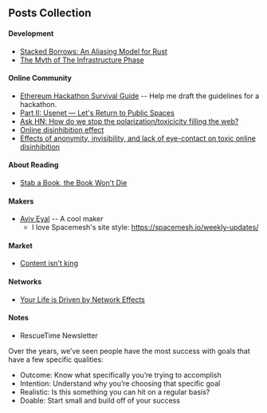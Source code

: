 ## Posts Collection

#### Development

- [Stacked Borrows: An Aliasing Model for Rust](https://plv.mpi-sws.org/rustbelt/stacked-borrows/paper.pdf)
- [The Myth of The Infrastructure Phase](https://www.usv.com/writing/2018/10/the-myth-of-the-infrastructure-phase/)


#### Online Community

- [Ethereum Hackathon Survival Guide](https://media.consensys.net/ethereum-hackathon-survival-guide-aea1d65ba006) -- Help me draft the guidelines for a hackathon.
- [Part II: Usenet — Let's Return to Public Spaces](https://october.substack.com/p/part-ii-usenet-a-genuinely-public)
- [Ask HN: How do we stop the polarization/toxicicity filling the web?](https://news.ycombinator.com/item?id=22178292)
- [Online disinhibition effect](https://en.wikipedia.org/wiki/Online_disinhibition_effect)
- [Effects of anonymity, invisibility, and lack of eye-contact on toxic
online disinhibition](https://www.sci-hub.tw/10.1016/j.chb.2011.10.014)

#### About Reading

- [Stab a Book, the Book Won't Die](https://craigmod.com/essays/media_accounting/)

#### Makers

- [Aviv Eyal](https://avive.github.io/) -- A cool maker
    - I love Spacemesh's site style: https://spacemesh.io/weekly-updates/

#### Market

- [Content isn't king](https://www.ben-evans.com/benedictevans/2017/7/13/content-isnt-king)

#### Networks

- [Your Life is Driven by Network Effects](https://www.nfx.com/post/your-life-network-effects)

#### Notes

- RescueTime Newsletter

Over the years, we’ve seen people have the most success with goals that have a few specific qualities:

- Outcome: Know what specifically you’re trying to accomplish
- Intention: Understand why you’re choosing that specific goal
- Realistic: Is this something you can hit on a regular basis?
- Doable: Start small and build off of your success
